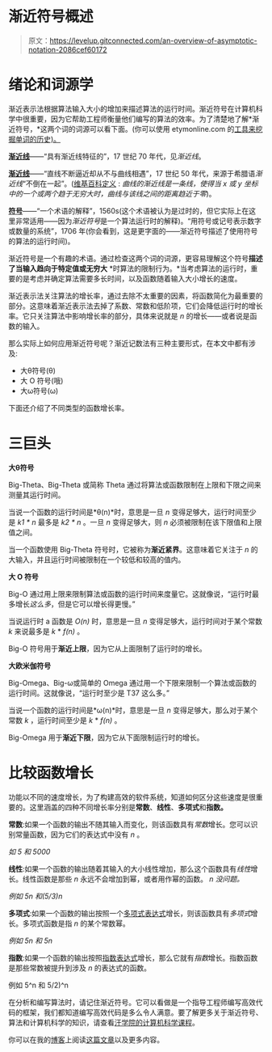 # 渐近符号概述

> 原文：<https://levelup.gitconnected.com/an-overview-of-asymptotic-notation-2086cef60172>

# 绪论和词源学

渐近表示法根据算法输入大小的增加来描述算法的运行时间。渐近符号在计算机科学中很重要，因为它帮助工程师衡量他们编写的算法的效率。为了清楚地了解*渐近符号，*这两个词的词源可以看下面。(你可以使用 etymonline.com 的[工具来挖掘单词的历史)。](http://etymonline.com)

[**渐近线**](https://www.etymonline.com/word/asymptotic)——“具有渐近线特征的”，17 世纪 70 年代，见*渐近线*。

[**渐近线**](https://www.etymonline.com/word/asymptote)——“直线不断逼近却从不与曲线相遇”，17 世纪 50 年代，来源于希腊语*渐近线*“不倒在一起”。([维基百科定义](https://en.wikipedia.org/wiki/Asymptote) : *曲线的渐近线是一条线，使得当 x 或 y 坐标中的一个或两个趋于无穷大时，曲线与该线之间的距离趋近于零*)。

[**符号**](https://www.etymonline.com/word/notation)——“一个术语的解释”，1560s(这个术语被认为是过时的，但它实际上在这里非常适用——因为*渐近符号*是一个算法运行时的解释)。“用符号或记号表示数字或数量的系统”，1706 年(你会看到，这是更字面的——渐近符号描述了使用符号的算法的运行时间)。

渐近符号是一个有趣的术语。通过检查这两个词的词源，更容易理解这个符号**描述了当输入趋向于特定值或无穷大** *时算法的限制行为。*当考虑算法的运行时，重要的是考虑并确定算法需要多长时间，以及函数随着输入大小增长的速度。

渐近表示法关注算法的增长率，通过去除不太重要的因素，将函数简化为最重要的部分。这意味着渐近表示法去掉了系数、常数和低阶项，它们会降低运行时的增长率。它只关注算法中影响增长率的部分，具体来说就是 *n* 的增长——或者说是函数的输入。

那么实际上如何应用渐近符号呢？渐近记数法有三种主要形式，在本文中都有涉及:

*   大θ符号(θ)
*   大 O 符号(哦)
*   大ω符号(ω)

下面还介绍了不同类型的函数增长率。

# 三巨头

**大θ符号**

Big-Theta、Big-Theta 或简称 Theta 通过将算法或函数限制在上限和下限之间来测量其运行时间。

当说一个函数的运行时间是*θ(n)*时，意思是一旦 *n* 变得足够大，运行时间至少是 *k1 * n* 最多是 *k2 * n* 。一旦 *n* 变得足够大，则 *n* 必须被限制在该下限值和上限值之间。

当一个函数使用 Big-Theta 符号时，它被称为**渐近紧界**。这意味着它关注于 *n* 的大输入，并且运行时间被限制在一个较低和较高的值内。

**大 O 符号**

Big-O 通过用上限来限制算法或函数的运行时间来度量它。这就像说，“运行时最多增长*这么多*，但是它可以增长得更慢。”

当说运行时 a 函数是 *O(n)* 时，意思是一旦 *n* 变得足够大，运行时间对于某个常数 *k* 来说最多是 *k* * *f(n)* 。

Big-O 符号用于**渐近上限**，因为它从上面限制了运行时的增长。

**大欧米伽符号**

Big-Omega、Big-ω或简单的 Omega 通过用一个下限来限制一个算法或函数的运行时间。这就像说，“运行时至少是 T37 这么多。”

当说一个函数的运行时间是*ω(n)*时，意思是一旦 *n* 变得足够大，那么对于某个常数 *k* ，运行时间至少是 *k* * *f(n)* 。

Big-Omega 用于**渐近下限**，因为它从下面限制运行时的增长。

# 比较函数增长

功能以不同的速度增长，为了构建高效的软件系统，知道如何区分这些速度是很重要的。这里涵盖的四种不同增长率分别是**常数**、**线性**、**多项式**和**指数。**

**常数**:如果一个函数的输出不随其输入而变化，则该函数具有*常数*增长。您可以识别常量函数，因为它们的表达式中没有 *n* 。

*如 5 和 5000*

**线性**:如果一个函数的输出随着其输入的大小线性增加，那么这个函数具有*线性*增长。线性函数是那些 *n* 永远不会增加到幂，或者用作幂的函数。 *n 没问题。*

*例如 5n 和(5/3)n*

**多项式**:如果一个函数的输出按照一个[多项式表达式](https://en.wikipedia.org/wiki/Polynomial)增长，则该函数具有*多项式*增长。多项式函数是指 *n* 的某个常数幂。

*例如 5n 和 5n*

**指数**:如果一个函数的输出按照[指数表达式](https://www.astro.princeton.edu/~gk/.PRE-ALG-EM-FALL09/class8.pdf)增长，那么它就有*指数*增长。指数函数是那些常数被提升到涉及 *n* 的表达式的函数。

例如 5^n 和 5/2)^n

在分析和编写算法时，请记住渐近符号。它可以看做是一个指导工程师编写高效代码的框架，我们都知道编写高效代码是多么令人满意。要了解更多关于渐近符号、算法和计算机科学的知识，请查看[汗学院的计算机科学课程](https://www.khanacademy.org/computing/computer-science/algorithms)。

你可以在我的[博客](https://rustynailsoftware.com/blog)上阅读[这篇文章](https://rustynailsoftware.com/blog/an-overview-of-asymptotic-notation)以及更多内容。